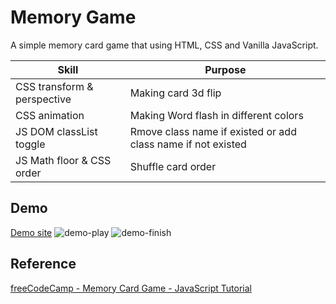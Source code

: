 # Memory Game

A simple memory card game that using HTML, CSS and Vanilla JavaScript.

Skill | Purpose
--- |--- |
 CSS transform & perspective | Making card 3d flip 
 CSS animation | Making Word flash in different colors
 JS DOM classList toggle | Rmove class name if existed or add class name if not existed
 JS Math floor & CSS order | Shuffle card order

## Demo
[Demo site](https://memorygame-sable.vercel.app/)
![demo-play](_image/matchgame/memorygame-demo-play-short.gif)
![demo-finish](_image/matchgame/memorygame-demo-finish-short.gif)

## Reference
[freeCodeCamp - Memory Card Game - JavaScript Tutorial](https://youtu.be/ZniVgo8U7ek?si=FrKEfgg73SzLBOOg)

